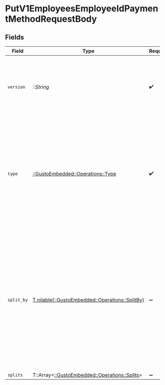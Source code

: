 # PutV1EmployeesEmployeeIdPaymentMethodRequestBody


## Fields

| Field                                                                                                                                                                                                                     | Type                                                                                                                                                                                                                      | Required                                                                                                                                                                                                                  | Description                                                                                                                                                                                                               |
| ------------------------------------------------------------------------------------------------------------------------------------------------------------------------------------------------------------------------- | ------------------------------------------------------------------------------------------------------------------------------------------------------------------------------------------------------------------------- | ------------------------------------------------------------------------------------------------------------------------------------------------------------------------------------------------------------------------- | ------------------------------------------------------------------------------------------------------------------------------------------------------------------------------------------------------------------------- |
| `version`                                                                                                                                                                                                                 | *::String*                                                                                                                                                                                                                | :heavy_check_mark:                                                                                                                                                                                                        | The current version of the object. See the [versioning guide](https://docs.gusto.com/embedded-payroll/docs/versioning#object-layer) for information on how to use this field.                                             |
| `type`                                                                                                                                                                                                                    | [::GustoEmbedded::Operations::Type](../../models/operations/type.md)                                                                                                                                                      | :heavy_check_mark:                                                                                                                                                                                                        | The payment method type. If type is Check, then `split_by` and `splits` do not need to be populated. If type is Direct Deposit, `split_by` and `splits` are required.                                                     |
| `split_by`                                                                                                                                                                                                                | [T.nilable(::GustoEmbedded::Operations::SplitBy)](../../models/operations/splitby.md)                                                                                                                                     | :heavy_minus_sign:                                                                                                                                                                                                        | Describes how the payment will be split. If `split_by` is Percentage, then the `split` amounts must add up to exactly 100. If `split_by` is Amount, then the last `split` amount must be `null` to capture the remainder. |
| `splits`                                                                                                                                                                                                                  | T::Array<[::GustoEmbedded::Operations::Splits](../../models/operations/splits.md)>                                                                                                                                        | :heavy_minus_sign:                                                                                                                                                                                                        | N/A                                                                                                                                                                                                                       |